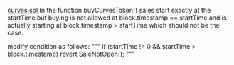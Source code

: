 [curves.sol](https://github.com/code-423n4/2024-01-curves/blob/main/contracts/Curves.sol#L213)
In the function buyCurvesToken() sales start exactly at the startTime but buying is not allowed at block.timestamp == startTime and is actually starting at block.timestamp > startTime which should not be the case.

modify condition as follows:
""" if (startTime != 0 && startTime > block.timestamp) revert SaleNotOpen(); """
